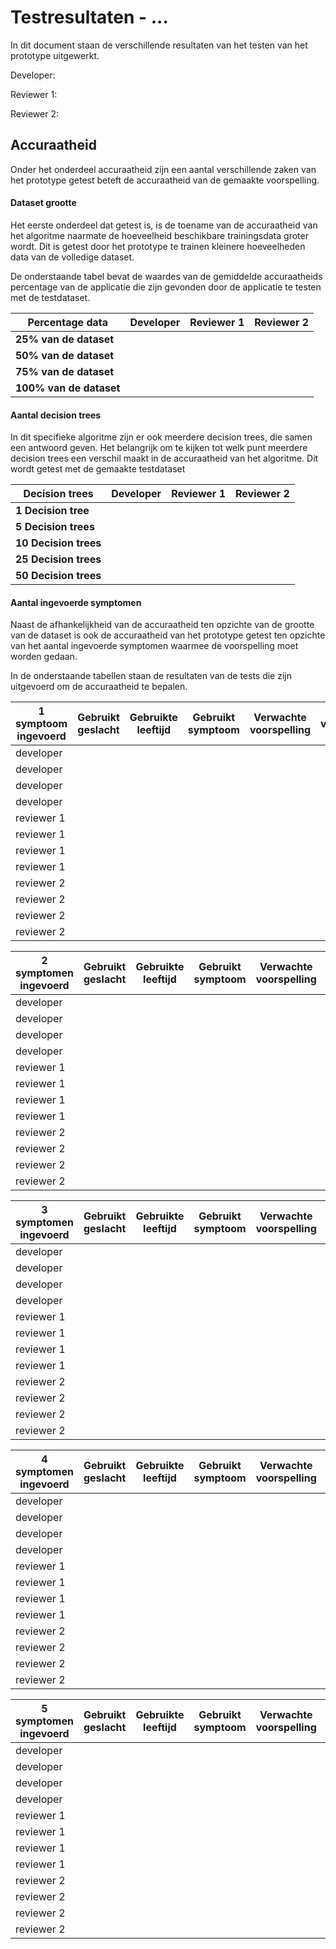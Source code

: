 # Testresultaten - ...

In dit document staan de verschillende resultaten van het testen van het prototype uitgewerkt.

Developer:		

Reviewer 1:		

Reviewer 2:		



## Accuraatheid

Onder het onderdeel accuraatheid zijn een aantal verschillende zaken van het prototype getest beteft de accuraatheid van de gemaakte voorspelling.

#### Dataset grootte

Het eerste onderdeel dat getest is, is de toename van de accuraatheid van het algoritme naarmate de hoeveelheid beschikbare trainingsdata groter wordt. Dit is getest door het prototype te trainen kleinere hoeveelheden data van de volledige dataset. 

De onderstaande tabel bevat de waardes van de gemiddelde accuraatheids percentage van de applicatie die zijn gevonden door de applicatie te testen met de testdataset. 

| Percentage data          | Developer | Reviewer 1 | Reviewer 2 |
| ------------------------ | --------- | ---------- | ---------- |
| **25% van de dataset**   |           |            |            |
| **50% van de dataset**   |           |            |            |
| **75% van de dataset**   |           |            |            |
| **100%  van de dataset** |           |            |            |

#### Aantal decision trees

In dit specifieke algoritme zijn er ook meerdere decision trees, die samen een antwoord geven. Het belangrijk om te kijken tot welk punt meerdere decision trees een verschil maakt in de accuraatheid van het algoritme. Dit wordt getest met de gemaakte testdataset

| Decision trees           | Developer | Reviewer 1 | Reviewer 2 |
| ------------------------ | --------- | ---------- | ---------- |
| **1 Decision tree**      |           |            |            |
| **5 Decision trees**     |           |            |            |
| **10 Decision trees**    |           |            |            |
| **25 Decision trees**    |           |            |            |
| **50 Decision trees**    |           |            |            |

#### Aantal ingevoerde symptomen

Naast de afhankelijkheid van de accuraatheid ten opzichte van de grootte van de dataset is ook de accuraatheid van het prototype getest ten opzichte van het aantal ingevoerde symptomen waarmee de voorspelling moet worden gedaan. 

In de onderstaande tabellen staan de resultaten van de tests die zijn uitgevoerd om de accuraatheid te bepalen.

| 1 symptoom ingevoerd | **Gebruikt geslacht** | Gebruikte leeftijd | Gebruikt symptoom | Verwachte voorspelling | **Correcte voorspelling (j/n)** |
| -------------------- | --------------------- | ------------------ | ----------------- | ---------------------- | ------------------------------- |
| developer            |                       |                    |                   |                        |                                 |
| developer            |                       |                    |                   |                        |                                 |
| developer            |                       |                    |                   |                        |                                 |
| developer            |                       |                    |                   |                        |                                 |
| reviewer 1           |                       |                    |                   |                        |                                 |
| reviewer 1           |                       |                    |                   |                        |                                 |
| reviewer 1           |                       |                    |                   |                        |                                 |
| reviewer 1           |                       |                    |                   |                        |                                 |
| reviewer 2           |                       |                    |                   |                        |                                 |
| reviewer 2           |                       |                    |                   |                        |                                 |
| reviewer 2           |                       |                    |                   |                        |                                 |
| reviewer 2           |                       |                    |                   |                        |                                 |

| 2 symptomen ingevoerd | **Gebruikt geslacht** | Gebruikte leeftijd | Gebruikt symptoom | Verwachte voorspelling | **Correcte voorspelling (j/n)** |
| --------------------- | --------------------- | ------------------ | ----------------- | ---------------------- | ------------------------------- |
| developer             |                       |                    |                   |                        |                                 |
| developer             |                       |                    |                   |                        |                                 |
| developer             |                       |                    |                   |                        |                                 |
| developer             |                       |                    |                   |                        |                                 |
| reviewer 1            |                       |                    |                   |                        |                                 |
| reviewer 1            |                       |                    |                   |                        |                                 |
| reviewer 1            |                       |                    |                   |                        |                                 |
| reviewer 1            |                       |                    |                   |                        |                                 |
| reviewer 2            |                       |                    |                   |                        |                                 |
| reviewer 2            |                       |                    |                   |                        |                                 |
| reviewer 2            |                       |                    |                   |                        |                                 |
| reviewer 2            |                       |                    |                   |                        |                                 |

| 3 symptomen ingevoerd | **Gebruikt geslacht** | Gebruikte leeftijd | Gebruikt symptoom | Verwachte voorspelling | **Correcte voorspelling (j/n)** |
| --------------------- | --------------------- | ------------------ | ----------------- | ---------------------- | ------------------------------- |
| developer             |                       |                    |                   |                        |                                 |
| developer             |                       |                    |                   |                        |                                 |
| developer             |                       |                    |                   |                        |                                 |
| developer             |                       |                    |                   |                        |                                 |
| reviewer 1            |                       |                    |                   |                        |                                 |
| reviewer 1            |                       |                    |                   |                        |                                 |
| reviewer 1            |                       |                    |                   |                        |                                 |
| reviewer 1            |                       |                    |                   |                        |                                 |
| reviewer 2            |                       |                    |                   |                        |                                 |
| reviewer 2            |                       |                    |                   |                        |                                 |
| reviewer 2            |                       |                    |                   |                        |                                 |
| reviewer 2            |                       |                    |                   |                        |                                 |

| 4 symptomen ingevoerd | **Gebruikt geslacht** | Gebruikte leeftijd | Gebruikt symptoom | Verwachte voorspelling | **Correcte voorspelling (j/n)** |
| --------------------- | --------------------- | ------------------ | ----------------- | ---------------------- | ------------------------------- |
| developer             |                       |                    |                   |                        |                                 |
| developer             |                       |                    |                   |                        |                                 |
| developer             |                       |                    |                   |                        |                                 |
| developer             |                       |                    |                   |                        |                                 |
| reviewer 1            |                       |                    |                   |                        |                                 |
| reviewer 1            |                       |                    |                   |                        |                                 |
| reviewer 1            |                       |                    |                   |                        |                                 |
| reviewer 1            |                       |                    |                   |                        |                                 |
| reviewer 2            |                       |                    |                   |                        |                                 |
| reviewer 2            |                       |                    |                   |                        |                                 |
| reviewer 2            |                       |                    |                   |                        |                                 |
| reviewer 2            |                       |                    |                   |                        |                                 |

| 5 symptomen ingevoerd | **Gebruikt geslacht** | Gebruikte leeftijd | Gebruikt symptoom | Verwachte voorspelling | **Correcte voorspelling (j/n)** |
| --------------------- | --------------------- | ------------------ | ----------------- | ---------------------- | ------------------------------- |
| developer             |                       |                    |                   |                        |                                 |
| developer             |                       |                    |                   |                        |                                 |
| developer             |                       |                    |                   |                        |                                 |
| developer             |                       |                    |                   |                        |                                 |
| reviewer 1            |                       |                    |                   |                        |                                 |
| reviewer 1            |                       |                    |                   |                        |                                 |
| reviewer 1            |                       |                    |                   |                        |                                 |
| reviewer 1            |                       |                    |                   |                        |                                 |
| reviewer 2            |                       |                    |                   |                        |                                 |
| reviewer 2            |                       |                    |                   |                        |                                 |
| reviewer 2            |                       |                    |                   |                        |                                 |
| reviewer 2            |                       |                    |                   |                        |                                 |